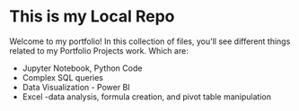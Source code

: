# This is my Local Repo
Welcome to my portfolio! In this collection of files, you'll see different things related to my Portfolio Projects work. Which are:

- Jupyter Notebook, Python Code 
- Complex SQL queries
- Data Visualization - Power BI
- Excel -data analysis, formula creation, and pivot table manipulation  

